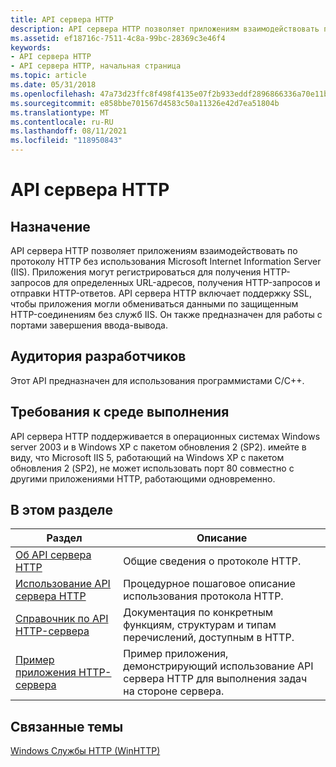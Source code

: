 ```yaml
---
title: API сервера HTTP
description: API сервера HTTP позволяет приложениям взаимодействовать по протоколу HTTP без использования Microsoft Internet Information Server (IIS).
ms.assetid: ef18716c-7511-4c8a-99bc-28369c3e46f4
keywords:
- API сервера HTTP
- API сервера HTTP, начальная страница
ms.topic: article
ms.date: 05/31/2018
ms.openlocfilehash: 47a73d23ffc8f498f4135e07f2b933eddf2896866336a70e11bd9bbf360cacdc
ms.sourcegitcommit: e858bbe701567d4583c50a11326e42d7ea51804b
ms.translationtype: MT
ms.contentlocale: ru-RU
ms.lasthandoff: 08/11/2021
ms.locfileid: "118950843"
---
```

# <a name="http-server-api"></a>API сервера HTTP

## <a name="purpose"></a>Назначение

API сервера HTTP позволяет приложениям взаимодействовать по протоколу HTTP без использования Microsoft Internet Information Server (IIS). Приложения могут регистрироваться для получения HTTP-запросов для определенных URL-адресов, получения HTTP-запросов и отправки HTTP-ответов. API сервера HTTP включает поддержку SSL, чтобы приложения могли обмениваться данными по защищенным HTTP-соединениям без служб IIS. Он также предназначен для работы с портами завершения ввода-вывода.

## <a name="developer-audience"></a>Аудитория разработчиков

Этот API предназначен для использования программистами C/C++.

## <a name="run-time-requirements"></a>Требования к среде выполнения

API сервера HTTP поддерживается в операционных системах Windows server 2003 и в Windows XP с пакетом обновления 2 (SP2). имейте в виду, что Microsoft IIS 5, работающий на Windows XP с пакетом обновления 2 (SP2), не может использовать порт 80 совместно с другими приложениями HTTP, работающими одновременно.

## <a name="in-this-section"></a>В этом разделе



| Раздел                                                                           | Описание                                                                                             |
|---------------------------------------------------------------------------------|---------------------------------------------------------------------------------------------------------|
| [Об API сервера HTTP](about-http-server-api.md)<br/>                   | Общие сведения о протоколе HTTP.<br/>                                                              |
| [Использование API сервера HTTP](using-http-server-api.md)<br/>                   | Процедурное пошаговое описание использования протокола HTTP.<br/>                                                             |
| [Справочник по API HTTP-сервера](http-server-api-reference.md)<br/>           | Документация по конкретным функциям, структурам и типам перечислений, доступным в HTTP.<br/>    |
| [Пример приложения HTTP-сервера](http-server-sample-application.md)<br/> | Пример приложения, демонстрирующий использование API сервера HTTP для выполнения задач на стороне сервера.<br/> |



 

## <a name="related-topics"></a>Связанные темы

<dl> <dt>

[Windows Службы HTTP (WinHTTP)](/windows/desktop/WinHttp/winhttp-start-page)
</dt> </dl>

 

